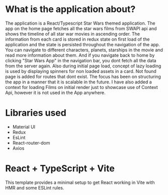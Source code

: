 # What is the application about?

The application is a React/Typescript Star Wars themed application. The app on the home page fetches all the star wars films from SWAPI api and shows the timeline of all star war movies in ascending order. The information from each card is stored in redux state on first load of the application and the state is persisted throughout the navigation of the app. You can navigate to different characters, planets, starships in the movie and read more information about them. And if you navigate back to home by clicking "Star Wars App" in the navigation bar, you dont fetch all the data from the server again. 
Also during initial page load, concept of lazy loading is used by displaying spinners for non loaded assets in a card. 
Not found page is added for routes that dont exist. 
The focus has been on structuring the app in a manner that it is scalable in the future.
I have also added a context for loading Films on initial render just to showcase use of Context Api, however it is not used in the App anywhere.

# Libraries used

- Material UI
- Redux
- EsLint
- React-router-dom
- Axios


# React + TypeScript + Vite

This template provides a minimal setup to get React working in Vite with HMR and some ESLint rules.

